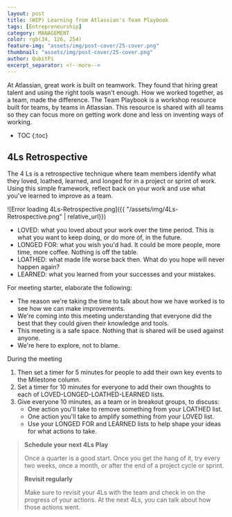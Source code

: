 ```yaml
---
layout: post
title: (WIP) Learning from Atlassian's Team Playbook
tags: [Entrepreneurship]
category: MANAGEMENT
color: rgb(34, 126, 254)
feature-img: "assets/img/post-cover/25-cover.png"
thumbnail: "assets/img/post-cover/25-cover.png"
author: QubitPi
excerpt_separator: <!--more-->
---
```


At Atlassian, great work is built on teamwork. They found that hiring great talent and using the right tools wasn't
enough. How we worked together, as a team, made the difference. The Team Playbook is a workshop resource built for
teams, by teams in Atlassian. This resource is shared with all teams so they can focus more on getting work done and
less on inventing ways of working.

<!--more-->

* TOC
{:toc}


4Ls Retrospective
-----------------

The 4 Ls is a retrospective technique where team members identify what they loved, loathed, learned, and longed for in a 
project or sprint of work. Using this simple framework, reflect back on your work and use what you've learned to improve
as a team.

![Error loading 4Ls-Retrospective.png]({{ "/assets/img/4Ls-Retrospective.png" | relative_url}})

* LOVED: what you loved about your work over the time period. This is what you want to keep doing, or do more of, in the 
  future.
* LONGED FOR: what you wish you'd had. It could be more people, more time, more coffee. Nothing is off the table.
* LOATHED: what made life worse back then. What do you hope will never happen again?
* LEARNED: what you learned from your successes and your mistakes.

For meeting starter, elaborate the following:

* The reason we're taking the time to talk about how we have worked is to see how we can make improvements.
* We're coming into this meeting understanding that everyone did the best that they could given their knowledge and tools.
* This meeting is a safe space. Nothing that is shared will be used against anyone.
* We're here to explore, not to blame.

During the meeting

1. Then set a timer for 5 minutes for people to add their own key events to the Milestone column.
2. Set a timer for 10 minutes for everyone to add their own thoughts to each of LOVED-LONGED-LOATHED-LEARNED lists.
3. Give everyone 10 minutes, as a team or in breakout groups, to discuss:
   - One action you'll take to remove something from your LOATHED list.
   - One action you'll take to amplify something from your LOVED list.  
   - Use your LONGED FOR and LEARNED lists to help shape your ideas for what actions to take.

> **Schedule your next 4Ls Play**
> 
> Once a quarter is a good start. Once you get the hang of it, try every two weeks, once a month, or after the end of a 
> project cycle or sprint.
>
> **Revisit regularly**
> 
> Make sure to revisit your 4Ls with the team and check in on the progress of your actions. At the next 4Ls, you can
  talk about how those actions went.
